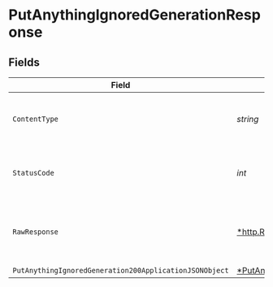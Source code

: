 # PutAnythingIgnoredGenerationResponse


## Fields

| Field                                                                                                                        | Type                                                                                                                         | Required                                                                                                                     | Description                                                                                                                  |
| ---------------------------------------------------------------------------------------------------------------------------- | ---------------------------------------------------------------------------------------------------------------------------- | ---------------------------------------------------------------------------------------------------------------------------- | ---------------------------------------------------------------------------------------------------------------------------- |
| `ContentType`                                                                                                                | *string*                                                                                                                     | :heavy_check_mark:                                                                                                           | HTTP response content type for this operation                                                                                |
| `StatusCode`                                                                                                                 | *int*                                                                                                                        | :heavy_check_mark:                                                                                                           | HTTP response status code for this operation                                                                                 |
| `RawResponse`                                                                                                                | [*http.Response](https://pkg.go.dev/net/http#Response)                                                                       | :heavy_minus_sign:                                                                                                           | Raw HTTP response; suitable for custom response parsing                                                                      |
| `PutAnythingIgnoredGeneration200ApplicationJSONObject`                                                                       | [*PutAnythingIgnoredGeneration200ApplicationJSON](../../models/operations/putanythingignoredgeneration200applicationjson.md) | :heavy_minus_sign:                                                                                                           | OK                                                                                                                           |